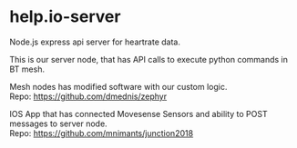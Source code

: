 # help.io-server
Node.js express api server for heartrate data. 

This is our server node, that has API calls to execute python commands in BT mesh.

Mesh nodes has modified software with our custom logic. <br/>
Repo: https://github.com/dmednis/zephyr

IOS App that has connected Movesense Sensors and ability to POST messages to server node. <br/>
Repo: https://github.com/mnimants/junction2018

